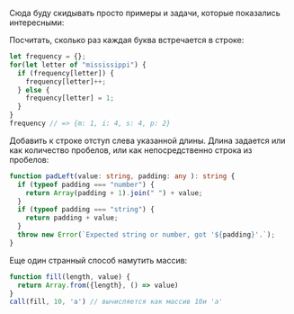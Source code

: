 Сюда буду скидывать просто примеры и задачи, которые показались интересными:





Посчитать, сколько раз каждая буква встречается в строке:

```javascript
let frequency = {};
for(let letter of "mississippi") {
  if (frequency[letter]) {
    frequency[letter]++;
  } else {
    frequency[letter] = 1;
  }
}
frequency // => {m: 1, i: 4, s: 4, p: 2}
```







Добавить к строке отступ слева указанной длины. Длина задается или как количество пробелов, или как непосредственно строка из пробелов:

```typescript
function padLeft(value: string, padding: any ): string {
  if (typeof padding === "number") {
    return Array(padding + 1).join(" ") + value;
  }
  if (typeof padding === "string") {
    return padding + value;
  }
  throw new Error(`Expected string or number, got '${padding}'.`);
}
```





Еще один странный способ намутить массив:

```javascript
function fill(length, value) {
  return Array.from({length}, () => value)
}
call(fill, 10, 'a') // вычисляется как массив 10и 'a'
```


